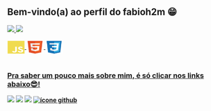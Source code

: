 ## Bem-vindo(a) ao perfil do fabioh2m 😁

 <div>
   <a href="https://github.com/fabioh2m">
   <img height="180em" src="https://github-readme-stats.vercel.app/api?username=fabioh2m&show_icons=true&theme=tokyonight&include_all_commits=true&count_private=true"/>
   <img height="180em" src="https://github-readme-stats.vercel.app/api/top-langs/?username=fabioh2m&layout=compact&langs_count=6&theme=tokyonight"/>
</div>
    
<div style="display: inline_block"><br>
  <img align="center" alt="Js" height="30" width="40" src="https://raw.githubusercontent.com/devicons/devicon/master/icons/javascript/javascript-plain.svg">
  <img align="center" alt="HTML" height="30" width="40" src="https://raw.githubusercontent.com/devicons/devicon/master/icons/html5/html5-original.svg">
  <img align="center" alt="CSS" height="30" width="40" src="https://raw.githubusercontent.com/devicons/devicon/master/icons/css3/css3-original.svg">
</div>
 
<br>
 
### Pra saber um pouco mais sobre mim, é só clicar nos links abaixo😎!
 
<div> 
  <a href="https://youtu.be/Skw8q-han3Y?feature=shared" target="_blank"><img src="https://img.shields.io/badge/YouTube-FF0000?style=for-the-badge&logo=youtube&logoColor=white" target="_blank"></a>
  <a href="https://instagram.com/fabioh2m" target="_blank"><img src="https://img.shields.io/badge/-Instagram-%23E4405F?style=for-the-badge&logo=instagram&logoColor=white" target="_blank"></a>
  <a href="https://www.linkedin.com/in/fabioh2m?lipi=urn%3Ali%3Apage%3Ad_flagship3_profile_view_base_contact_details%3Bvv%2FTENhFT3u8x519sg%2FmJw%3D%3D" target="_blank"><img src="https://img.shields.io/badge/-LinkedIn-%230077B5?style=for-the-badge&logo=linkedin&logoColor=white" target="_blank"></a>
 <a href="https://github.com/fabioh2m" target="_blank" rel="external"><strong><img src="icones sociais/icone-github.png" alt="ícone github"></strong></a>
</div>
